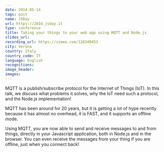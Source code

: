 ```yaml
---
date: 2014-05-14
tags: post
name: JSDay
url: https://2014.jsday.it
type: conference
title: Taking your things to your web app using MQTT and Node.js
slides_url:
recording_url: https://vimeo.com/128349453
city: Verona
country: Italy
country_code: IT
language: English
recognitions:
image_header:
images:
---
```


MQTT is a publish/subscribe protocol for the Internet of Things (IoT). In this talk, we discuss what problems it solves, why the IoT need such a protocol, and the Node.js implementation!

MQTT has been around for 20 years, but it is getting a lot of hype recently because it has almost no overhead, it is FAST, and it supports an offline mode.

Using MQTT, you are now able to send and receive messages to and from things, directly in your Javascript application, both in Node.js and in the browser.
You can even receive the messages from your thing if you are offline, just when you connect back!
